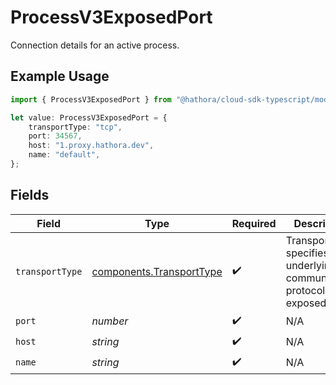 # ProcessV3ExposedPort

Connection details for an active process.

## Example Usage

```typescript
import { ProcessV3ExposedPort } from "@hathora/cloud-sdk-typescript/models/components";

let value: ProcessV3ExposedPort = {
    transportType: "tcp",
    port: 34567,
    host: "1.proxy.hathora.dev",
    name: "default",
};
```

## Fields

| Field                                                                               | Type                                                                                | Required                                                                            | Description                                                                         |
| ----------------------------------------------------------------------------------- | ----------------------------------------------------------------------------------- | ----------------------------------------------------------------------------------- | ----------------------------------------------------------------------------------- |
| `transportType`                                                                     | [components.TransportType](../../models/components/transporttype.md)                | :heavy_check_mark:                                                                  | Transport type specifies the underlying communication protocol to the exposed port. |
| `port`                                                                              | *number*                                                                            | :heavy_check_mark:                                                                  | N/A                                                                                 |
| `host`                                                                              | *string*                                                                            | :heavy_check_mark:                                                                  | N/A                                                                                 |
| `name`                                                                              | *string*                                                                            | :heavy_check_mark:                                                                  | N/A                                                                                 |